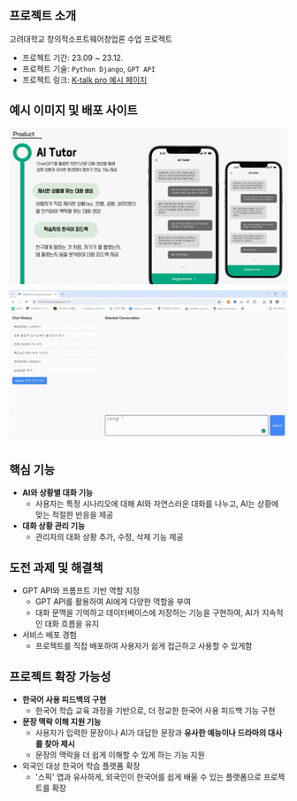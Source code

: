 ## 프로젝트 소개

고려대학교 창의적소프트웨어창업론 수업 프로젝트

- 프로젝트 기간: 23.09 ~ 23.12.
- 프로젝트 기술: `Python Django`, `GPT API`
- 프로젝트 링크: [K-talk pro 예시 페이지](https://port-0-k-talk-9zxht12blq9pxr4s.sel4.cloudtype.app/ktalk/init/)

## 예시 이미지 및 배포 사이트
![예시 이미지](rendering_example.png)
![배포 사이트](example.gif)

## 핵심 기능
- **AI와 상황별 대화 기능**
    - 사용자는 특정 시나리오에 대해 AI와 자연스러운 대화를 나누고, AI는 상황에 맞는 적절한 반응을 제공
- **대화 상황 관리 기능**
    - 관리자의 대화 상황 추가, 수정, 삭제 기능 제공

## 도전 과제 및 해결책
- GPT API와 프롬프트 기반 역할 지정
    - GPT API를 활용하여 AI에게 다양한 역할을 부여
    - 대화 문맥을 기억하고 데이터베이스에 저장하는 기능을 구현하여, AI가 지속적인 대화 흐름을 유지
- 서비스 배포 경험
    - 프로젝트를 직접 배포하여 사용자가 쉽게 접근하고 사용할 수 있게함

## 프로젝트 확장 가능성
- **한국어 사용 피드백의 구현**
    - 한국어 학습 교육 과정을 기반으로, 더 정교한 한국어 사용 피드백 기능 구현
- **문장 맥락 이해 지원 기능**
    - 사용자가 입력한 문장이나 AI가 대답한 문장과 **유사한 예능이나 드라마의 대사를 찾아 제시**
    - 문장의 맥락을 더 쉽게 이해할 수 있게 하는 기능 지원
- 외국인 대상 한국어 학습 플랫폼 확장
    - '스픽' 앱과 유사하게, 외국인이 한국어를 쉽게 배울 수 있는 플랫폼으로 프로젝트를 확장